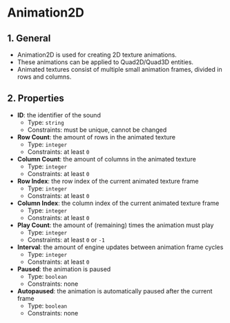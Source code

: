 # Animation2D

## 1. General

- Animation2D is used for creating 2D texture animations.
- These animations can be applied to Quad2D/Quad3D entities.
- Animated textures consist of multiple small animation frames, divided in rows and columns.

## 2. Properties

- **ID**: the identifier of the sound
  - Type: `string`
  - Constraints: must be unique, cannot be changed
- **Row Count**: the amount of rows in the animated texture
  - Type: `integer`
  - Constraints: at least `0`
- **Column Count**: the amount of columns in the animated texture
  - Type: `integer`
  - Constraints: at least `0`
- **Row Index**: the row index of the current animated texture frame
  - Type: `integer`
  - Constraints: at least `0`
- **Column Index**: the column index of the current animated texture frame
  - Type: `integer`
  - Constraints: at least `0`
- **Play Count**: the amount of (remaining) times the animation must play
  - Type: `integer`
  - Constraints: at least `0` or `-1`
- **Interval**: the amount of engine updates between animation frame cycles
  - Type: `integer`
  - Constraints: at least `0`
- **Paused**: the animation is paused
  - Type: `boolean`
  - Constraints: none
- **Autopaused**: the animation is automatically paused after the current frame
  - Type: `boolean`
  - Constraints: none
